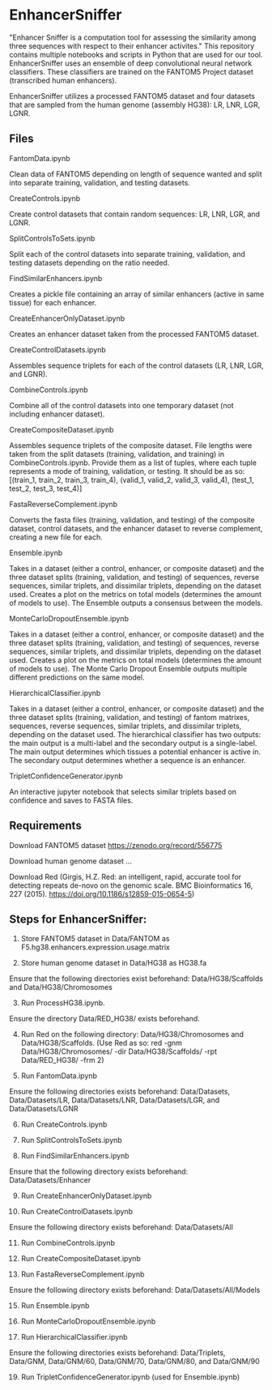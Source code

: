 # EnhancerSniffer
"Enhancer Sniffer is a computation tool for assessing the similarity among three sequences with respect to their enhancer activites." This repository contains multiple notebooks and scripts in Python that are used for our tool. EnhancerSniffer uses an ensemble of deep convolutional neural network classifiers. These classifiers are trained on the FANTOM5 Project dataset (transcribed human enhancers). 

EnhancerSniffer utilizes a processed FANTOM5 dataset and four datasets that are sampled from the human genome (assembly HG38): LR, LNR, LGR, LGNR. 

## Files
FantomData.ipynb

Clean data of FANTOM5 depending on length of sequence wanted and split into separate training, validation, and testing datasets.


CreateControls.ipynb

Create control datasets that contain random sequences: LR, LNR, LGR, and LGNR.

SplitControlsToSets.ipynb

Split each of the control datasets into separate training, validation, and testing datasets depending on the ratio needed.

FindSimilarEnhancers.ipynb

Creates a pickle file containing an array of similar enhancers (active in same tissue) for each enhancer.

CreateEnhancerOnlyDataset.ipynb

Creates an enhancer dataset taken from the processed FANTOM5 dataset.

CreateControlDatasets.ipynb

Assembles sequence triplets for each of the control datasets (LR, LNR, LGR, and LGNR). 

CombineControls.ipynb

Combine all of the control datasets into one temporary dataset (not including enhancer dataset). 

CreateCompositeDataset.ipynb

Assembles sequence triplets of the composite dataset.
File lengths were taken from the split datasets (training, validation, and training) in CombineControls.ipynb.
Provide them as a list of tuples, where each tuple represents a mode of training, validation, or testing.
It should be as so: [(train_1, train_2, train_3, train_4), (valid_1, valid_2, valid_3, valid_4), (test_1, test_2, test_3, test_4)]

FastaReverseComplement.ipynb

Converts the fasta files (training, validation, and testing) of the composite dataset, control datasets, and the enhancer dataset to reverse complement, creating a new file for each. 

Ensemble.ipynb

Takes in a dataset (either a control, enhancer, or composite dataset) and the three dataset splits (training, validation, and testing) of sequences, reverse sequences, similar triplets, and dissimilar triplets, depending on the dataset used.
Creates a plot on the metrics on total models (determines the amount of models to use). 
The Ensemble outputs a consensus between the models. 

MonteCarloDropoutEnsemble.ipynb

Takes in a dataset (either a control, enhancer, or composite dataset) and the three dataset splits (training, validation, and testing) of sequences, reverse sequences, similar triplets, and dissimilar triplets, depending on the dataset used.
Creates a plot on the metrics on total models (determines the amount of models to use).
The Monte Carlo Dropout Ensemble outputs multiple different predictions on the same model. 

HierarchicalClassifier.ipynb

Takes in a dataset (either a control, enhancer, or composite dataset) and the three dataset splits (training, validation, and testing) of fantom matrixes, sequences, reverse sequences, similar triplets, and dissimilar triplets, depending on the dataset used.
The hierarchical classifier has two outputs: the main output is a multi-label and the secondary output is a single-label.
The main output determines which tissues a potential enhancer is active in. 
The secondary output determines whether a sequence is an enhancer. 

TripletConfidenceGenerator.ipynb

An interactive jupyter notebook that selects similar triplets based on confidence and saves to FASTA files.

## Requirements
Download FANTOM5 dataset https://zenodo.org/record/556775

Download human genome dataset ... 

Download Red (Girgis, H.Z. Red: an intelligent, rapid, accurate tool for detecting repeats de-novo on the genomic scale. BMC Bioinformatics 16, 227 (2015). https://doi.org/10.1186/s12859-015-0654-5)

## Steps for EnhancerSniffer: 
1. Store FANTOM5 dataset in Data/FANTOM as F5.hg38.enhancers.expression.usage.matrix
   
2. Store human genome dataset in Data/HG38 as HG38.fa

Ensure that the following directories exist beforehand: Data/HG38/Scaffolds and Data/HG38/Chromosomes

3. Run ProcessHG38.ipynb. 

Ensure the directory Data/RED_HG38/ exists beforehand.

4. Run Red on the following directory: Data/HG38/Chromosomes and Data/HG38/Scaffolds. (Use Red as so: red -gnm Data/HG38/Chromosomes/ -dir Data/HG38/Scaffolds/ -rpt Data/RED_HG38/ -frm 2)

5. Run FantomData.ipynb

Ensure the following directories exists beforehand: Data/Datasets, Data/Datasets/LR, Data/Datasets/LNR, Data/Datasets/LGR, and Data/Datasets/LGNR

6. Run CreateControls.ipynb

7. Run SplitControlsToSets.ipynb

8. Run FindSimilarEnhancers.ipynb
   
Ensure that the following directory exists beforehand: Data/Datasets/Enhancer

9. Run CreateEnhancerOnlyDataset.ipynb

10. Run CreateControlDatasets.ipynb

Ensure the following directory exists beforehand: Data/Datasets/All

11. Run CombineControls.ipynb

12. Run CreateCompositeDataset.ipynb

13. Run FastaReverseComplement.ipynb
    
Ensure the following directory exists beforehand: Data/Datasets/All/Models

15. Run Ensemble.ipynb

16. Run MonteCarloDropoutEnsemble.ipynb

17. Run HierarchicalClassifier.ipynb
    
Ensure the following directories exists beforehand: Data/Triplets, Data/GNM, Data/GNM/60, Data/GNM/70, Data/GNM/80, and Data/GNM/90

19. Run TripletConfidenceGenerator.ipynb (used for Ensemble.ipynb)


